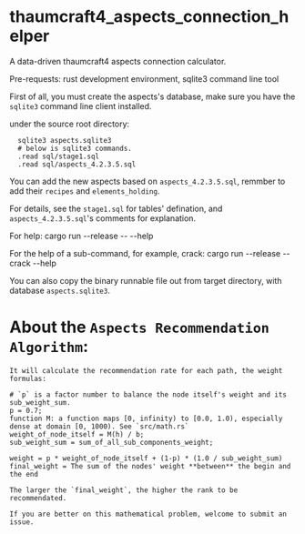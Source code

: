 # thaumcraft4_aspects_connection_helper
A data-driven thaumcraft4 aspects connection calculator.

Pre-requests: rust development environment, sqlite3 command line tool

First of all, you must create the aspects's database, make sure you have the `sqlite3` command line client installed.

under the source root directory:
```console
  sqlite3 aspects.sqlite3
  # below is sqlite3 commands.
  .read sql/stage1.sql
  .read sql/aspects_4.2.3.5.sql
  ```

You can add the new aspects based on `aspects_4.2.3.5.sql`, remmber to add their `recipes` and `elements_holding`.

For details, see the `stage1.sql` for tables' defination, and `aspects_4.2.3.5.sql`'s comments for explanation.


For help: cargo run --release -- --help

For the help of a sub-command, for example, crack: cargo run --release -- crack --help

You can also copy the binary runnable file out from target directory, with database `aspects.sqlite3`.

# About the `Aspects Recommendation Algorithm`:

    It will calculate the recommendation rate for each path, the weight formulas:

    # `p` is a factor number to balance the node itself's weight and its sub_weight_sum.
    p = 0.7;
    function M: a function maps [0, infinity) to [0.0, 1.0), especially dense at domain [0, 1000). See `src/math.rs`
    weight_of_node_itself = M(h) / b;
    sub_weight_sum = sum_of_all_sub_components_weight;

    weight = p * weight_of_node_itself + (1-p) * (1.0 / sub_weight_sum)
    final_weight = The sum of the nodes' weight **between** the begin and the end

    The larger the `final_weight`, the higher the rank to be recommendated.

    If you are better on this mathematical problem, welcome to submit an issue.
